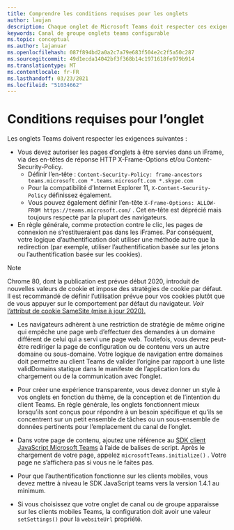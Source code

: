 ```yaml
---
title: Comprendre les conditions requises pour les onglets
author: laujan
description: Chaque onglet de Microsoft Teams doit respecter ces exigences.
keywords: Canal de groupe onglets teams configurable
ms.topic: conceptual
ms.author: lajanuar
ms.openlocfilehash: 087f894bd2a0a2c7a79e683f504e2c2f5a50c287
ms.sourcegitcommit: 49d1ecda14042bf3f368b14c1971618fe979b914
ms.translationtype: MT
ms.contentlocale: fr-FR
ms.lasthandoff: 03/23/2021
ms.locfileid: "51034662"
---
```

# <a name="tab-requirements"></a>Conditions requises pour l’onglet

Les onglets Teams doivent respecter les exigences suivantes :

* Vous devez autoriser les pages d’onglets à être servies dans un iFrame, via des en-têtes de réponse HTTP X-Frame-Options et/ou Content-Security-Policy.
  * Définir l’en-tête : `Content-Security-Policy: frame-ancestors teams.microsoft.com *.teams.microsoft.com *.skype.com`
  * Pour la compatibilité d’Internet Explorer 11, `X-Content-Security-Policy` définissez également.
  * Vous pouvez également définir l’en-tête `X-Frame-Options: ALLOW-FROM https://teams.microsoft.com/` . Cet en-tête est déprécié mais toujours respecté par la plupart des navigateurs.
* En règle générale, comme protection contre le clic, les pages de connexion ne s’restitueraient pas dans les iFrames. Par conséquent, votre logique d’authentification doit utiliser une méthode autre que la redirection (par exemple, utiliser l’authentification basée sur les jetons ou l’authentification basée sur les cookies).

> [!NOTE]
> Chrome 80, dont la publication est prévue début 2020, introduit de nouvelles valeurs de cookie et impose des stratégies de cookie par défaut. Il est recommandé de définir l’utilisation prévue pour vos cookies plutôt que de vous appuyer sur le comportement par défaut du navigateur. *Voir* [l’attribut de cookie SameSite (mise à jour 2020).](../../resources/samesite-cookie-update.md)

* Les navigateurs adhèrent à une restriction de stratégie de même origine qui empêche une page web d’effectuer des demandes à un domaine différent de celui qui a servi une page web. Toutefois, vous devrez peut-être rediriger la page de configuration ou de contenu vers un autre domaine ou sous-domaine. Votre logique de navigation entre domaines doit permettre au client Teams de valider l’origine par rapport à une liste validDomains statique dans le manifeste de l’application lors du chargement ou de la communication avec l’onglet.

* Pour créer une expérience transparente, vous devez donner un style à vos onglets en fonction du thème, de la conception et de l’intention du client Teams. En règle générale, les onglets fonctionnent mieux lorsqu’ils sont conçus pour répondre à un besoin spécifique et qu’ils se concentrent sur un petit ensemble de tâches ou un sous-ensemble de données pertinents pour l’emplacement du canal de l’onglet.

* Dans votre page de contenu, ajoutez une référence au [SDK client JavaScript Microsoft Teams](/javascript/api/overview/msteams-client) à l’aide de balises de script. Après le chargement de votre page, appelez `microsoftTeams.initialize()` . Votre page ne s’affichera pas si vous ne le faites pas.

* Pour que l’authentification fonctionne sur les clients mobiles, vous devez mettre à niveau le SDK JavaScript teams vers la version 1.4.1 au minimum.

* Si vous choisissez que votre onglet de canal ou de groupe apparaisse sur les clients mobiles Teams, la configuration doit avoir une valeur `setSettings()` pour la `websiteUrl` propriété.